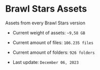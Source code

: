 # Brawl Stars Assets
Assets from every Brawl Stars version

* Current weight of assets: `~9,58 GB`
* Current amount of files: `106.235 files`
* Current amount of folders: `926 folders`

* Last update: `December 06, 2023`
